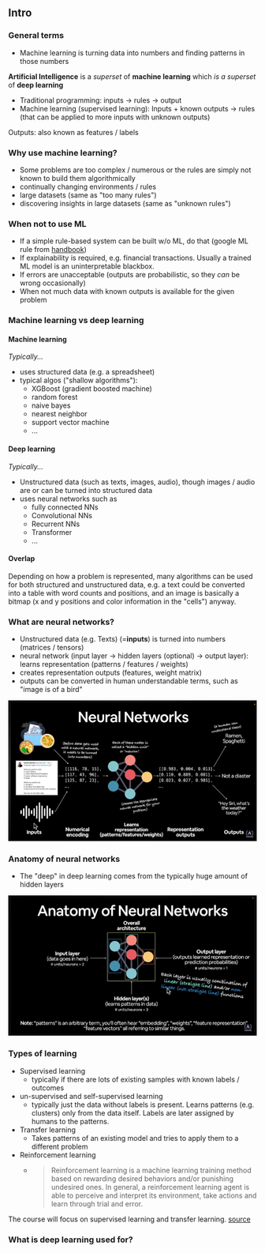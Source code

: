 ## Intro

### General terms

- Machine learning is turning data into numbers and finding patterns in those numbers

**Artificial Intelligence** is a _superset_ of **machine learning** which _is a superset_ of **deep learning**

- Traditional programming: inputs -> rules -> output
- Machine learning (supervised learning): Inputs + known outputs -> rules (that can be applied to more inputs with unknown outputs)

Outputs: also known as features / labels

### Why use machine learning?

- Some problems are too complex / numerous or the rules are simply not known to build them algorithmically
- continually changing environments / rules
- large datasets (same as "too many rules")
- discovering insights in large datasets (same as "unknown rules")

### When not to use ML

- If a simple rule-based system can be built w/o ML, do that (google ML rule from [handbook](https://developers.google.com/machine-learning/guides/rules-of-ml))
- If explainability is required, e.g. financial transactions. Usually a trained ML model is an uninterpretable  blackbox.
- If errors are unacceptable (outputs are probabilistic, so they _can_ be wrong occasionally)
- When not much data with known outputs is available for the given problem

### Machine learning vs deep learning

#### Machine learning

_Typically..._

- uses structured data (e.g. a spreadsheet)
- typical algos ("shallow algorithms"): 
  - XGBoost (gradient boosted machine)
  - random forest
  - naive bayes
  - nearest neighbor
  - support vector machine
  - ...

#### Deep learning

_Typically..._

- Unstructured data (such as texts, images, audio), though images / audio are or can be turned into structured data
- uses neural networks such as
  - fully connected NNs
  - Convolutional NNs
  - Recurrent NNs
  - Transformer
  - ...

#### Overlap

Depending on how a problem is represented, many algorithms can be used for both structured and unstructured data, e.g. a text could be converted into a table with word counts and positions, and an image is basically a bitmap (x and y positions and color information in the "cells") anyway.

### What are neural networks?

- Unstructured data (e.g. Texts) (=**inputs**) is turned into numbers (matrices / tensors)
- neural network (input layer -> hidden layers (optional) -> output layer): learns representation (patterns / features / weights)
- creates representation outputs (features, weight matrix)
- outputs can be converted in human understandable terms, such as "image is of a bird"

![what are nns](./readme_images/what_are_nns.png)

### Anatomy of neural networks

- The "deep" in deep learning comes from the typically huge amount of hidden layers

![nn anatomy](./readme_images/nn_anatomy.png)

### Types of learning

- Supervised learning
  - typically if there are lots of existing samples with known labels / outcomes
- un-supervised and self-supervised learning
  - typically just the data without labels is present. Learns patterns (e.g. clusters) only from the data itself. Labels are later assigned by humans to the patterns.
- Transfer learning
  - Takes patterns of an existing model and tries to apply them to a different problem
- Reinforcement learning
  - >Reinforcement learning is a machine learning training method based on rewarding desired behaviors and/or punishing undesired ones. In general, a reinforcement learning agent is able to perceive and interpret its environment, take actions and learn through trial and error.

The course will focus on supervised learning and transfer learning. [source](https://www.techtarget.com/searchenterpriseai/definition/reinforcement-learning)

### What is deep learning used for?